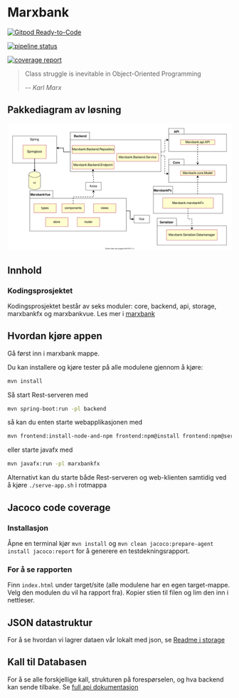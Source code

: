 # Marxbank

[![Gitpod Ready-to-Code](https://img.shields.io/badge/Gitpod-Ready--to--Code-blue?logo=gitpod)](https://gitpod.stud.ntnu.no/#https://gitlab.stud.idi.ntnu.no/it1901/groups-2021/gr2127/gr2127)


[![pipeline status](https://gitlab.stud.idi.ntnu.no/it1901/groups-2021/gr2127/gr2127/badges/master/pipeline.svg)](https://gitlab.stud.idi.ntnu.no/it1901/groups-2021/gr2127/it1901-prosjekt/-/commits/master) 


[![coverage report](https://gitlab.stud.idi.ntnu.no/it1901/groups-2021/gr2127/gr2127/badges/master/coverage.svg)](https://gitlab.stud.idi.ntnu.no/it1901/groups-2021/gr2127/gr2127/master) 

> Class struggle is inevitable in Object-Oriented Programming
>
> -- <cite>Karl Marx</cite>

## Pakkediagram av løsning

![pakkediagram av løsning](diagrammer/pakkediagram.svg)

## Innhold

### Kodingsprosjektet

Kodingsprosjektet består av seks moduler: core, backend, api, storage, marxbankfx og marxbankvue. Les mer i [marxbank](https://gitlab.stud.idi.ntnu.no/it1901/groups-2021/gr2127/gr2127/-/tree/master/marxbank)

## Hvordan kjøre appen

Gå først inn i marxbank mappe.

Du kan installere og kjøre tester på alle modulene gjennom å kjøre:

```bash
mvn install
```

Så start Rest-serveren med

```bash
mvn spring-boot:run -pl backend
``` 

så kan du enten starte webapplikasjonen med

```bash
mvn frontend:install-node-and-npm frontend:npm@install frontend:npm@serve -pl marxbankvue
```

eller starte javafx med

```bash
mvn javafx:run -pl marxbankfx
```

Alternativt kan du starte både Rest-serveren og web-klienten samtidig ved å kjøre `./serve-app.sh` i rotmappa

## Jacoco code coverage

### Installasjon

Åpne en terminal kjør ` mvn install ` og ` mvn clean jacoco:prepare-agent install jacoco:report ` for å generere en testdekningsrapport.

### For å se rapporten

Finn ` index.html ` under target/site (alle modulene har en egen target-mappe. Velg den modulen du vil ha rapport fra). Kopier stien til filen og lim den inn i nettleser.

## JSON datastruktur

For å se hvordan vi lagrer dataen vår lokalt med json, se [Readme i storage](storage/Readme.md#lagring-i-Json)

## Kall til Databasen

For å se alle forskjellige kall, strukturen på forespørselen, og hva backend kan sende tilbake. Se [full api dokumentasjon](/backend/docs/fullAPI.md)
